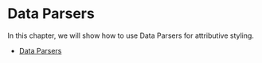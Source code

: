 # Data Parsers

In this chapter, we will show how to use Data Parsers for attributive styling.

- [Data Parsers](#data-parsers)
